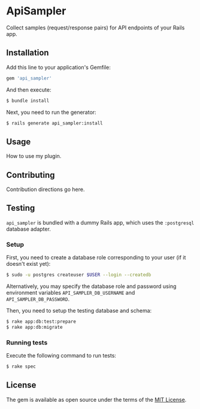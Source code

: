 # ApiSampler

Collect samples (request/response pairs) for API endpoints of your Rails app.

## Installation

Add this line to your application's Gemfile:

``` ruby
gem 'api_sampler'
```

And then execute:

``` bash
$ bundle install
```

Next, you need to run the generator:

``` bash
$ rails generate api_sampler:install
```

## Usage

How to use my plugin.

## Contributing

Contribution directions go here.

## Testing

`api_sampler` is bundled with a dummy Rails app, which uses the `:postgresql` database adapter.

### Setup

First, you need to create a database role corresponding to your user (if it doesn't exist yet):

``` bash
$ sudo -u postgres createuser $USER --login --createdb
```

Alternatively, you may specify the database role and password using environment variables
`API_SAMPLER_DB_USERNAME` and `API_SAMPLER_DB_PASSWORD`.

Then, you need to setup the testing database and schema:

``` bash
$ rake app:db:test:prepare
$ rake app:db:migrate
```

### Running tests

Execute the following command to run tests:

``` bash
$ rake spec
```

## License
The gem is available as open source under the terms of the [MIT License](http://opensource.org/licenses/MIT).
